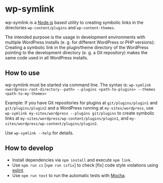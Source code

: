 # wp-symlink

wp-symlink is a [Node.js](https://nodejs.org/en/)
    based utility to creating symbolic links in the directories
    `wp-content/plugins` and `wp-content-themes`.

The intended purpose is the usage in development environments with multiple WordPress installs
    (e. g. for different WordPress or PHP versions):
Creating a symbolic link in the plugin/theme directory of the WordPress
    pointing to the development directory (e. g. a Git repository)
    makes the same code used in all WordPress installs.


## How to use
wp-symlink must be started via command line. The syntax is:
    `wp-symlink <wordpress-root-directory--path> --plugins <path-to-plugins> --themes <path-to-my-themes>`

Example: If you have Git repositories for plugins at `git/plugins/plugin1` and `git/plugins/plugin2`
    and a WordPress running at `my-sites/wordpress`,
use `wp-symlink my-sites/wordpress --plugins git/plugins` to create symbolic links at 
    `my-sites/wordpress/wp-content/plugins/plugin1`, and `my-sites/wordpress/wp-content/plugins/plugin2`.

Use `wp-symlink --help` for details.

## How to develop
- Install dependencies via `npm install` and execute `npm link`.
- Use `npm run cs` [`npm run csfix`] to check [fix] code style violations using [eslint](https://eslint.org/).
- Use `npm run test` to run the automatic tests with [Mocha](https://mochajs.org/).
